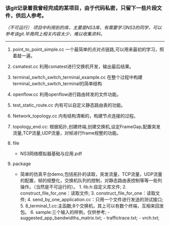 ### 该git记录着我曾经完成的某项目，由于代码私密，只留下一些片段文件，供后人参考。
*（不可运行）*
_项目中利用到的库，主要是NS3库，有需要学习NS3的同学，可以参考该git.毕竟网上相关内容太少，难以收集资料。_

---

1. point_to_point_simple.cc
    一个最简单的点对点链路,可以用来最初的学习，照着敲一遍。

2. csmatest.cc
    利用csmatest进行交换机开发，输出最后结果。

3. terminal_switch_switch_terminal_example.cc
    在整个过程中构建terminal_switch_switch_terminal的简单结构

4. openflow.cc
    利用openflow进行路由转发的文件功能。

5. test_static_route.cc
    内有可以自定义静态路由表的功能。

6. Network_topology.cc
    内有结构清晰的，构建节点连接的过程。

7. topology_end.cc:
    根据拓扑,创建终端,创建交换机,设定FrameGap,配置突发流量,TCP流量,UDP流量，对帧进行frame规整的功能。

8. file
   - NS3网络模拟器基础与应用.pdf
9. package
   - 简单的仿真平台demo,包括拓扑的读取，突发流量，TCP流量，UDP流量的配置，帧的规整化，交换机队列的控制，对静态路由表控制等等一些列操作。（当然是不可运行的）。
              1. lib.h:自定义库文件;
              2. construct_file_for_one：读取文件;
              3. construct_file_for_one：读取文件;
              4. send_by_one_application.cc：只用一个文件进行发送的测试接口;
              5. 8_terminal_1.cc:主函数;8个交换机，其上可以有数个终端，互相来回发包。
              6. sample:三个输入的样例，仅供参考;
                  - suggested_app_bandwidths_matrix.txt;
                  - traffictrace.txt; 
                  - vrch.txt;

